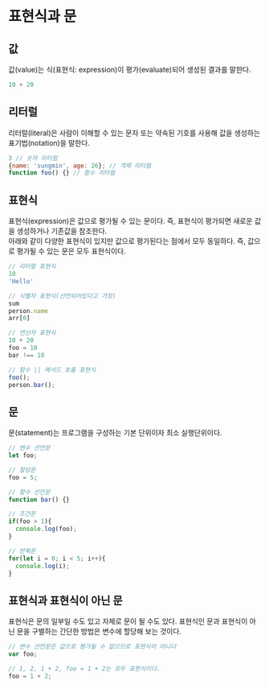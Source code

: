 # 표현식과 문

## 값
값(value)는 식(표현식: expression)이 평가(evaluate)되어 생성된 결과를 말한다.
```js
10 + 20
```

## 리터럴
리터럴(literal)은 사람이 이해할 수 있는 문자 또는 약속된 기호를 사용해 값을 생성하는 표기법(notation)을 말한다.
```js
3 // 숫자 리터럴
{name: 'sungmin', age: 26}; // 객체 리터럴
function foo() {} // 함수 리터럴
```

## 표현식
표현식(expression)은 값으로 평가될 수 있는 문이다. 즉, 표현식이 평가되면 새로운 값을 생성하거나 기존값을 참조한다.   
아래와 같이 다양한 표현식이 있지만 값으로 평가된다는 점에서 모두 동일하다. 즉, 값으로 평가될 수 있는 문은 모두 표현식이다.
```js
// 리터럴 표현식
10
'Hello'

// 식별자 표현식(선언되어있다고 가정)
sum
person.name
arr[0]

// 연산자 표현식
10 + 20
foo = 10
bar !== 10

// 함수 || 메서드 호출 표현식
foo();
person.bar();
```

## 문
문(statement)는 프로그램을 구성하는 기본 단위이자 최소 실행단위이다.
```js
// 변수 선언문 
let foo;

// 할당문
foo = 5;

// 함수 선언문 
function bar() {}

// 조건문
if(foo > 1){
  console.log(foo);
}

// 반복문
for(let i = 0; i < 5; i++){
  console.log(i);
}
```

## 표현식과 표현식이 아닌 문
표현식은 문의 일부일 수도 있고 자체로 문이 될 수도 있다. 표현식인 문과 표현식이 아닌 문을 구별하는 간단한 방법은 변수에 할당해 보는 것이다.
```js
// 변수 선언문은 값으로 평가될 수 없으므로 표현식이 아니다
var foo;

// 1, 2, 1 + 2, foo = 1 + 2는 모두 표현식이다.
foo = 1 + 2;
```